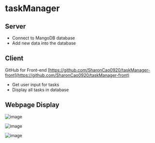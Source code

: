 # taskManager

## Server

* Connect to MangoDB database
* Add new data into the database

## Client
GitHub for Front-end
[https://github.com/SharonCao0920/taskManager-front](https://github.com/SharonCao0920/taskManager-front)

* Get user input for tasks
* Display all tasks in database

## Webpage Display

![image](https://github.com/SharonCao0920/taskManager/assets/54694766/6a5f1dc3-f620-48e1-b734-baaef768e53c)

![image](https://github.com/SharonCao0920/taskManager/assets/54694766/152e3bd0-0c2b-4685-b0a6-7b969f8da826)

![image](https://github.com/SharonCao0920/taskManager/assets/54694766/4e37bb92-684e-4618-abe2-c2266b9f3997)





